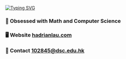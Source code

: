 [![Typing SVG](https://readme-typing-svg.demolab.com?font=Manrope&duration=3000&pause=1000&color=F7F7F7&repeat=false&width=435&lines=%E5%93%88%E5%9B%89+I'm+Hadrian!+%F0%9F%91%8B)](https://git.io/typing-svg)
### 🧠 Obsessed with Math and Computer Science
### 🖥️ Website [hadrianlau.com](https://hadrianlau.com)
### 📨 Contact [102845@dsc.edu.hk](mailto:102845@dsc.edu.hk)
